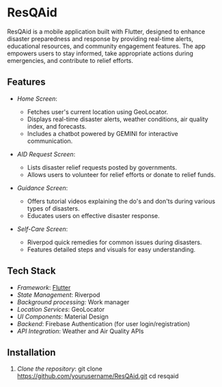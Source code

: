 # ResQAid

ResQAid is a mobile application built with Flutter, designed to enhance disaster preparedness and response by providing real-time alerts, educational resources, and community engagement features. The app empowers users to stay informed, take appropriate actions during emergencies, and contribute to relief efforts.

## Features

- *Home Screen*:
  - Fetches user's current location using GeoLocator.
  - Displays real-time disaster alerts, weather conditions, air quality index, and forecasts.
  - Includes a chatbot powered by GEMINI for interactive communication.

- *AID Request Screen*:
  - Lists disaster relief requests posted by governments.
  - Allows users to volunteer for relief efforts or donate to relief funds.

- *Guidance Screen*:
  - Offers tutorial videos explaining the do's and don'ts during various types of disasters.
  - Educates users on effective disaster response.

- *Self-Care Screen*:
  - Riverpod quick remedies for common issues during disasters.
  - Features detailed steps and visuals for easy understanding.

## Tech Stack

- *Framework*: [Flutter](https://flutter.dev/)
- *State Management*: Riverpod
- *Background processing:* Work manager
- *Location Services*: GeoLocator
- *UI Components*: Material Design
- *Backend*: Firebase Authentication (for user login/registration)
- *API Integration*: Weather and Air Quality APIs

## Installation

1. *Clone the repository*:
   git clone https://github.com/yourusername/ResQAid.git 
   cd resqaid
